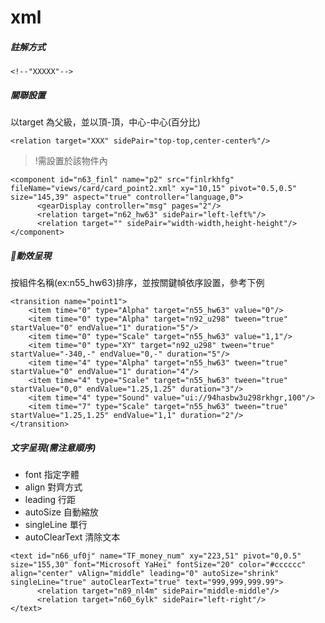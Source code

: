 # xml

##### 註解方式

```
<!--"XXXXX"-->
```

##### 關聯設置

以target 為父級，並以頂-頂，中心-中心\(百分比\)

```
<relation target="XXX" sidePair="top-top,center-center%"/>
```

> !需設置於該物件內

```
<component id="n63_finl" name="p2" src="finlrkhfg" fileName="views/card/card_point2.xml" xy="10,15" pivot="0.5,0.5" size="145,39" aspect="true" controller="language,0">
      <gearDisplay controller="msg" pages="2"/>
      <relation target="n62_hw63" sidePair="left-left%"/>
      <relation target="" sidePair="width-width,height-height"/>
</component>
```

##### 動效呈現

按組件名稱\(ex:n55\_hw63\)排序，並按關鍵幀依序設置，參考下例

```
<transition name="point1">
    <item time="0" type="Alpha" target="n55_hw63" value="0"/>
    <item time="0" type="Alpha" target="n92_u298" tween="true" startValue="0" endValue="1" duration="5"/>
    <item time="0" type="Scale" target="n55_hw63" value="1,1"/>
    <item time="0" type="XY" target="n92_u298" tween="true" startValue="-340,-" endValue="0,-" duration="5"/>
    <item time="4" type="Alpha" target="n55_hw63" tween="true" startValue="0" endValue="1" duration="4"/>
    <item time="4" type="Scale" target="n55_hw63" tween="true" startValue="0,0" endValue="1.25,1.25" duration="3"/>
    <item time="4" type="Sound" value="ui://94hasbw3u298rkhgr,100"/>
    <item time="7" type="Scale" target="n55_hw63" tween="true" startValue="1.25,1.25" endValue="1,1" duration="2"/>
</transition>
```

##### 文字呈現\(需注意順序\)

* font 指定字體
* align 對齊方式
* leading 行距
* autoSize 自動縮放
* singleLine 單行
* autoClearText 清除文本

```
<text id="n66_uf0j" name="TF_money_num" xy="223,51" pivot="0,0.5" size="155,30" font="Microsoft YaHei" fontSize="20" color="#cccccc" align="center" vAlign="middle" leading="0" autoSize="shrink" singleLine="true" autoClearText="true" text="999,999,999.99">
      <relation target="n89_nl4m" sidePair="middle-middle"/>
      <relation target="n60_6ylk" sidePair="left-right"/>
</text>
```



